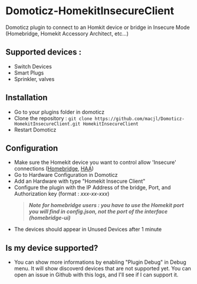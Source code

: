 # Domoticz-HomekitInsecureClient

Domoticz plugin to connect to an Homkit device or bridge in Insecure Mode (Homebridge, Homekit Accessory Architect, etc...)

## Supported devices :
  - Switch Devices
  - Smart Plugs
  - Sprinkler, valves

## Installation
- Go to your plugins folder in domoticz
- Clone the repository : `git clone https://github.com/macjl/Domoticz-HomekitInsecureClient.git HomekitInsecureClient`
- Restart Domoticz

## Configuration
- Make sure the Homekit device you want to control allow 'Insecure' connections ([Homebridge](https://github.com/oznu/homebridge-config-ui-x/wiki/Enabling-Accessory-Control), [HAA](https://github.com/RavenSystem/esp-homekit-devices/wiki/General-Configuration#Enable-HomeKit-rest-API))
- Go to Hardware Configuration in Domoticz
- Add an Hardware with type "Homekit Insecure Client"
- Configure the plugin with the IP Address of the bridge, Port, and Authorization key (format : *xxx-xx-xxx*)
  > **_Note for homebridge users : you have to use the Homekit port you will find in config.json, not the port of the interface (homebridge-ui)_**
- The devices should appear in Unused Devices after 1 minute

## Is my device supported?
- You can show more informations by enabling "Plugin Debug" in Debug menu. It will show discoverd devices that are not supported yet. You can open an issue in Github with this logs, and I'll see if I can support it.

